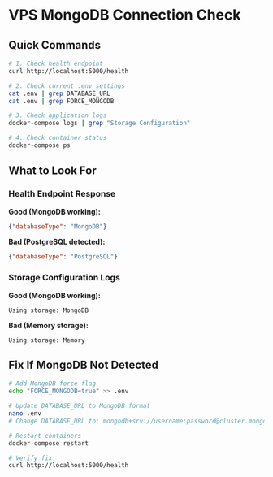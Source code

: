 # VPS MongoDB Connection Check

## Quick Commands

```bash
# 1. Check health endpoint
curl http://localhost:5000/health

# 2. Check current .env settings
cat .env | grep DATABASE_URL
cat .env | grep FORCE_MONGODB

# 3. Check application logs
docker-compose logs | grep "Storage Configuration"

# 4. Check container status
docker-compose ps
```

## What to Look For

### Health Endpoint Response
**Good (MongoDB working):**
```json
{"databaseType": "MongoDB"}
```

**Bad (PostgreSQL detected):**
```json
{"databaseType": "PostgreSQL"}
```

### Storage Configuration Logs
**Good (MongoDB working):**
```
Using storage: MongoDB
```

**Bad (Memory storage):**
```
Using storage: Memory
```

## Fix If MongoDB Not Detected

```bash
# Add MongoDB force flag
echo "FORCE_MONGODB=true" >> .env

# Update DATABASE_URL to MongoDB format
nano .env
# Change DATABASE_URL to: mongodb+srv://username:password@cluster.mongodb.net/jellyfin_signup

# Restart containers
docker-compose restart

# Verify fix
curl http://localhost:5000/health
```